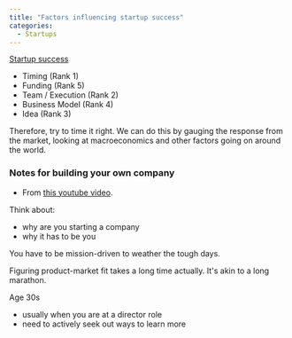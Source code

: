 ```yaml
---
title: "Factors influencing startup success"
categories:
  - Startups
---
```


[Startup success](https://www.youtube.com/watch?v=bNpx7gpSqbY&ab_channel=TED)

- Timing (Rank 1)
- Funding (Rank 5)
- Team / Execution (Rank 2)
- Business Model (Rank 4)
- Idea (Rank 3)

Therefore, try to time it right. We can do this by gauging the response from 
the market, looking at macroeconomics and other factors going on around the world.

### Notes for building your own company

- From [this youtube video](https://www.youtube.com/watch?v=PgdsItdmtMk&ab_channel=EO).

Think about:
- why are you starting a company
- why it has to be you

You have to be mission-driven to weather the tough days.

Figuring product-market fit takes a long time actually. It's akin to a long marathon.

Age 30s
- usually when you are at a director role
- need to actively seek out ways to learn more
